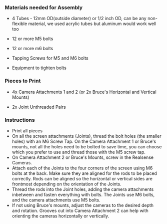 ### Materials needed for Assembly

- 4 Tubes - 12mm OD(outside diameter) or 1/2 inch OD, can be any non-flexible material, we used acrylic tubes but aluminum would work well too

- 12 or more M5 bolts

- 12 or more m6 bolts  

- Tapping Screws for M5 and M6 bolts

- Equipment to tighten bolts



### Pieces to Print

- 4x Camera Attachments 1 and 2 (or 2x Bruce's Horizontal and Vertical Mounts)

- 2x Joint Unthreaded Pairs

### Instructions 
-  Print all pieces
-  On all the screen attachments (Joints), thread the bolt holes (the smaller holes) with an M6 Screw Tap. On the Camera Attachment 1 or Bruce's mounts, not all the holes need to be bolted to save time, you can choose which you prefer to use and thread those with the M5 screw tap. 
- On Camera Attachment 2 or Bruce's Mounts, screw in the Realsense Cameras.
- Attach each of the Joints to the four corners of the screen using M6 bolts at the back. Make sure they are aligned for the rods to be placed correctly. Rods can be aligned so the horizontal or vertical sides are frontmost depending on the orientation of the Joints.
-  Thread the rods into the Joint holes, adding the camera attachments inbetween and fasten everything with bolts. The Joints use M6 bolts, and the camera attachments use M5 bolts. 
- If not using Bruce's mounts, adjust the cameras to the desired depth and rotation. Grooves cut into Camera Attachment 2 can help with orienting the cameras horizontally or vertically. 


